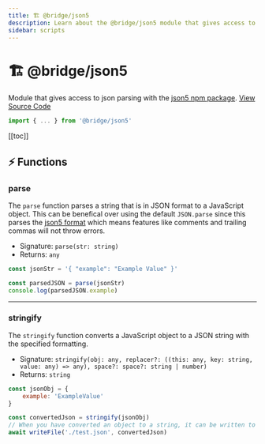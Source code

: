 ```yaml
---
title: 🏗️ @bridge/json5
description: Learn about the @bridge/json5 module that gives access to json parsing with the json5 npm package.
sidebar: scripts
---
```


# 🏗️ @bridge/json5

Module that gives access to json parsing with the [json5 npm package](https://www.npmjs.com/package/json5).
[View Source Code](https://github.com/bridge-core/editor/blob/main/src/components/Extensions/Scripts/Modules/json5.ts)

```js
import { ... } from '@bridge/json5'
```

[[toc]]

## ⚡ Functions

### parse

The `parse` function parses a string that is in JSON format to a JavaScript object. This can be benefical over using the default `JSON.parse` since this parses the [json5 format](https://json5.org/) which means features like comments and trailing commas will not throw errors.

- Signature: `parse(str: string)`
- Returns: `any`

```js
const jsonStr = '{ "example": "Example Value" }'

const parsedJSON = parse(jsonStr)
console.log(parsedJSON.example)
```

---

### stringify

The `stringify` function converts a JavaScript object to a JSON string with the specified formatting.

- Signature: `stringify(obj: any, replacer?: ((this: any, key: string, value: any) => any), space?: space?: string | number)`
- Returns: `string`

```js
const jsonObj = {
    example: 'ExampleValue'
}

const convertedJson = stringify(jsonObj)
// When you have converted an object to a string, it can be written to a file for example
await writeFile('./test.json', convertedJson)
```